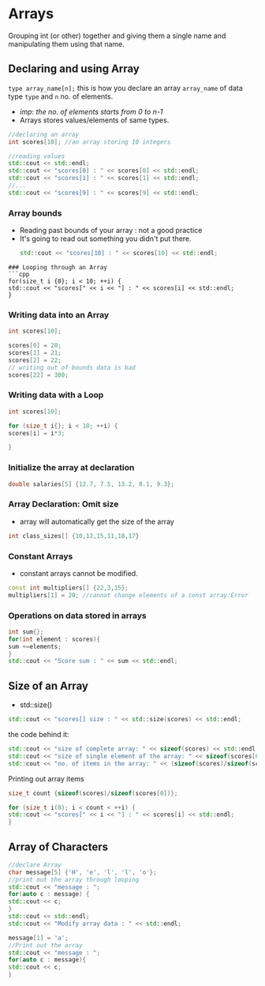 # Arrays
Grouping int (or other) together and giving them a single name and manipulating them using that name.

## Declaring and using Array

`type array_name[n];` this is how you declare an array `array_name` of data type `type` and `n` no. of elements. 
- *imp: the no. of elements starts from 0 to n-1*
- Arrays stores values/elements of same types.

```cpp
//declaring an array
int scores[10]; //an array storing 10 integers

//reading values
std::cout << std::endl;
std::cout << "scores[0] : " << scores[0] << std::endl;
std::cout << "scores[1] : " << scores[1] << std::endl;
//...
std::cout << "scores[9] : " << scores[9] << std::endl;

```
### Array bounds
- Reading past bounds of your array : not a good practice
- It's going to read out something you didn't put there.
	```cpp
	std::cout << "scores[10] : " << scores[10] << std::endl;
```
### Looping through an Array
```cpp
for(size_t i {0}; i < 10; ++i) {
std::cout << "scores[" << i << "] : " << scores[i] << std::endl;
}
```
### Writing data into an Array
```cpp
int scores[10];

scores[0] = 20;
scores[1] = 21;
scores[2] = 22;
// writing out of bounds data is bad
scores[22] = 300;
```
### Writing data with a Loop
```cpp
int scores[10];

for (size_t i{}; i < 10; ++i) {
scores[i] = i*3;

}
```
### Initialize the array at declaration
```cpp
double salaries[5] {12.7, 7.5, 13.2, 8.1, 9.3};
```
### Array Declaration: Omit size
- array will automatically get the size of the array
```cpp
int class_sizes[] {10,12,15,11,18,17}
```
### Constant Arrays
- constant arrays cannot be modified.
```cpp
const int multipliers[] {22,3,15};
multipliers[1] = 20; //cannot change elements of a const array:Error
```
### Operations on data stored in arrays
```cpp
int sum{};
for(int element : scores){
sum +=elements;
}
std::cout << "Score sum : " << sum << std::endl;
```
## Size of an Array
- std::size() 
```cpp
std::cout << "scores[] size : " << std::size(scores) << std::endl;
```
the code behind it:
```cpp
std::cout << "size of complete array: " << sizeof(scores) << std::endl;
std::cout << "size of single element of the array: " << sizeof(scores[0]) << std::endl;
std::cout << "no. of items in the array: " << (sizeof(scores)/sizeof(scores[0])) << std::endl;
```
Printing out array items
```cpp
size_t count {sizeof(scores)/sizeof(scores[0])};

for (size_t i(0); i < count < ++i) {
std::cout << "scores[" << i << "] : " << scores[i] << std::endl;
}
```
## Array of Characters

```cpp
//declare Array
char message[5] {'H', 'e', 'l', 'l', 'o'};
//print out the array through looping
std::cout << "message : ";
for(auto c : message) {
std::cout << c;
}
std::cout << std::endl;
std::cout << "Modify array data : " << std::endl;

message[1] = 'a';
//Print out the array
std::cout << "message : ";
for(auto c : message){
std::cout << c;
}
```
